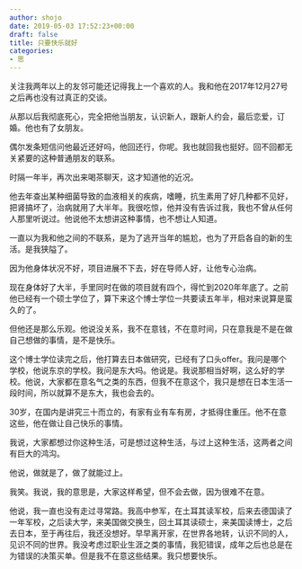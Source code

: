```yaml
---
author: shojo
date: 2019-05-03 17:52:23+00:00
draft: false
title: 只要快乐就好
categories:
- 思
---
```


关注我两年以上的友邻可能还记得我上一个喜欢的人。我和他在2017年12月27号之后再也没有过真正的交谈。

从那以后我彻底死心，完全把他当朋友，认识新人，跟新人约会，最后恋爱，订婚。他也有了女朋友。

偶尔发条短信问他最近还好吗，他回还行，你呢。我也就回我也挺好。回不回都无关紧要的这种普通朋友的联系。

时隔一年半，再次出来喝茶聊天，这才知道他的近况。

他去年查出某种细菌导致的血液相关的疾病，嗜睡，抗生素用了好几种都不见好，把肾搞坏了，治病就用了大半年。我很吃惊，他并没有告诉过我，我也不曾从任何人那里听说过。他说他不太想讲这种事情，也不想让人知道。

一直以为我和他之间的不联系，是为了逃开当年的尴尬，也为了开启各自的新的生活。是我狭隘了。

因为他身体状况不好，项目进展不下去，好在导师人好，让他专心治病。

现在身体好了大半，手里同时在做的项目就有四个，得忙到2020年年底了。之前他已经有一个硕士学位了，算下来这个博士学位一共要读五年半，相对来说算是蛮久的了。

但他还是那么乐观。他说没关系，我不在意钱，不在意时间，只在意我是不是在做自己想做的事情，是不是快乐。

这个博士学位读完之后，他打算去日本做研究，已经有了口头offer。我问是哪个学校，他说东京的学校。我问是东大吗。他说是。我说那相当好啊，这么好的学校。他说，大家都在意名气之类的东西，但我不在意这个，我只是想在日本生活一段时间，所以就算不是东大，我也会去的。

30岁，在国内是讲究三十而立的，有家有业有车有房，才抵得住重压。他不在意这些，他在做让自己快乐的事情。

我说，大家都想过你这种生活，可是想过这种生活，与过上这种生活，这两者之间有巨大的鸿沟。

他说，做就是了，做了就能过上。

我笑。我说，我的意思是，大家这样希望，但不会去做，因为很难不在意。

他说，我一直也没有走过寻常路。我高中参军，在土耳其读军校，后来去德国读了一年军校，之后读大学，来美国做交换生，回土耳其读硕士，来美国读博士，之后去日本，至于再往后，我还没想好。早早离开家，在世界各地转，认识不同的人，见识不同的世界。我没考虑过职业生涯之类的事情，我犯错误，成年之后也总是在为错误的决策买单。但是我不在意这些结果。我只想要快乐。
